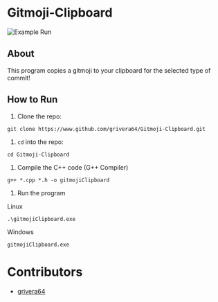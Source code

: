# Gitmoji-Clipboard

![Example Run]("https://www.github.com/grivera64/Gitmoji-Clipboard/blob/main/img/ExampleRun.jpg?raw=true)

## About

This program copies a gitmoji to your clipboard for the selected type of commit!

## How to Run

1. Clone the repo:

```
git clone https://www.github.com/grivera64/Gitmoji-Clipboard.git
```

1. `cd` into the repo:
```
cd Gitmoji-Clipboard
```

1. Compile the C++ code (G++ Compiler)
```
g++ *.cpp *.h -o gitmojiClipboard
```

1. Run the program

Linux
```
.\gitmojiClipboard.exe
```

Windows
```
gitmojiClipboard.exe
```

# Contributors

- [grivera64](https://www.github.com/grivera64)